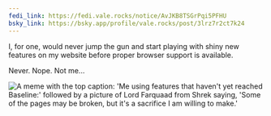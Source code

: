 ```yaml
---
fedi_link: https://fedi.vale.rocks/notice/AvJKB8TSGrPqi5PFHU
bsky_link: https://bsky.app/profile/vale.rocks/post/3lrz7r2ct7k24
---
```


I, for one, would never jump the gun and start playing with shiny new features on my website before proper browser support is available.

Never. Nope. Not me...

![A meme with the top caption: 'Me using features that haven't yet reached Baseline:' followed by a picture of Lord Farquaad from Shrek saying, 'Some of the pages may be broken, but it's a sacrifice I am willing to make.'](https://fedi.vale.rocks/media/68081a99a574d51f0fc4a0d26e4b7ccb5ec8d8fc99fc0279d57421bb3d79ba6b.avif)
